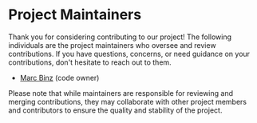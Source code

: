 # Project Maintainers

Thank you for considering contributing to our project!
The following individuals are the project maintainers who oversee and review contributions.
If you have questions, concerns, or need guidance on your contributions, don't hesitate to reach out to them.

- [Marc Binz](https://github.com/marcbinz) (code owner)

Please note that while maintainers are responsible for reviewing and merging contributions,
they may collaborate with other project members and contributors to ensure the quality and stability of the project.
